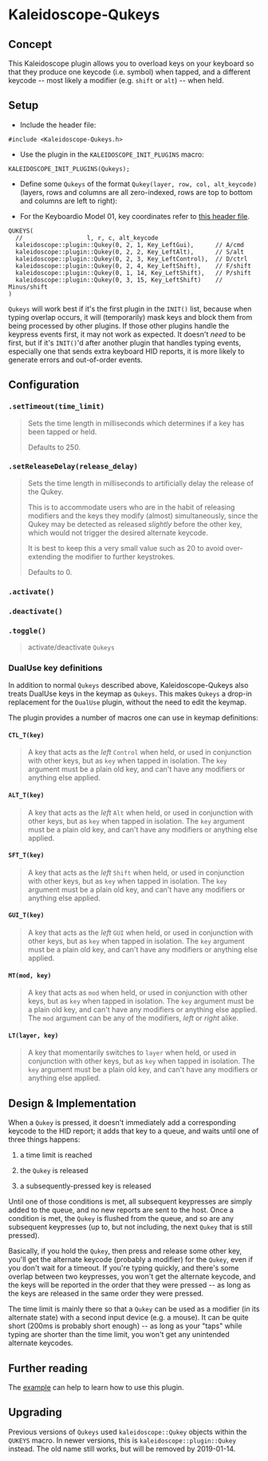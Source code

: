# Kaleidoscope-Qukeys

## Concept

This Kaleidoscope plugin allows you to overload keys on your keyboard so that they produce
one keycode (i.e. symbol) when tapped, and a different keycode -- most likely a modifier
(e.g. `shift` or `alt`) -- when held.


## Setup

- Include the header file:
```
#include <Kaleidoscope-Qukeys.h>
```
- Use the plugin in the `KALEIDOSCOPE_INIT_PLUGINS` macro:
```
KALEIDOSCOPE_INIT_PLUGINS(Qukeys);
```

- Define some `Qukeys` of the format `Qukey(layer, row, col, alt_keycode)`
  (layers, rows and columns are all zero-indexed, rows are top to bottom and
  columns are left to right):

- For the Keyboardio Model 01, key coordinates refer to [this header
  file](https://github.com/keyboardio/Kaleidoscope-Hardware-Model01/blob/f469015346535cb864a340bf8eb317d268943248/src/Kaleidoscope-Hardware-Model01.h#L267-L279).

```
QUKEYS(
  //                  l, r, c, alt_keycode
  kaleidoscope::plugin::Qukey(0, 2, 1, Key_LeftGui),      // A/cmd
  kaleidoscope::plugin::Qukey(0, 2, 2, Key_LeftAlt),      // S/alt
  kaleidoscope::plugin::Qukey(0, 2, 3, Key_LeftControl),  // D/ctrl
  kaleidoscope::plugin::Qukey(0, 2, 4, Key_LeftShift),    // F/shift
  kaleidoscope::plugin::Qukey(0, 1, 14, Key_LeftShift),   // P/shift
  kaleidoscope::plugin::Qukey(0, 3, 15, Key_LeftShift)    // Minus/shift
)
```

`Qukeys` will work best if it's the first plugin in the `INIT()` list, because when typing
overlap occurs, it will (temporarily) mask keys and block them from being processed by
other plugins. If those other plugins handle the keypress events first, it may not work as
expected. It doesn't _need_ to be first, but if it's `INIT()`'d after another plugin that
handles typing events, especially one that sends extra keyboard HID reports, it is more
likely to generate errors and out-of-order events.


## Configuration

### `.setTimeout(time_limit)`

> Sets the time length in milliseconds which determines if a key has been tapped or held.
>
> Defaults to 250.

### `.setReleaseDelay(release_delay)`

> Sets the time length in milliseconds to artificially delay the release of the Qukey.
>
> This is to accommodate users who are in the habit of releasing modifiers and the keys
> they modify (almost) simultaneously, since the Qukey may be detected as released
> *slightly* before the other key, which would not trigger the desired alternate keycode.
>
> It is best to keep this a very small value such as 20 to avoid over-extending the
> modifier to further keystrokes.
>
> Defaults to 0.

### `.activate()`
### `.deactivate()`
### `.toggle()`

> activate/deactivate `Qukeys`

### DualUse key definitions

In addition to normal `Qukeys` described above, Kaleidoscope-Qukeys also treats
DualUse keys in the keymap as `Qukeys`. This makes `Qukeys` a drop-in replacement
for the `DualUse` plugin, without the need to edit the keymap.

The plugin provides a number of macros one can use in keymap definitions:

#### `CTL_T(key)`

> A key that acts as the *left* `Control` when held, or used in conjunction with
> other keys, but as `key` when tapped in isolation. The `key` argument must be
> a plain old key, and can't have any modifiers or anything else applied.

#### `ALT_T(key)`

> A key that acts as the *left* `Alt` when held, or used in conjunction with
> other keys, but as `key` when tapped in isolation. The `key` argument must be
> a plain old key, and can't have any modifiers or anything else applied.

#### `SFT_T(key)`

> A key that acts as the *left* `Shift` when held, or used in conjunction with
> other keys, but as `key` when tapped in isolation. The `key` argument must be
> a plain old key, and can't have any modifiers or anything else applied.

#### `GUI_T(key)`

> A key that acts as the *left* `GUI` when held, or used in conjunction with
> other keys, but as `key` when tapped in isolation. The `key` argument must be
> a plain old key, and can't have any modifiers or anything else applied.

#### `MT(mod, key)`

> A key that acts as `mod` when held, or used in conjunction with other keys,
> but as `key` when tapped in isolation. The `key` argument must be a plain old
> key, and can't have any modifiers or anything else applied. The `mod` argument
> can be any of the modifiers, *left* or *right* alike.

#### `LT(layer, key)`

> A key that momentarily switches to `layer` when held, or used in conjunction
> with other keys, but as `key` when tapped in isolation. The `key` argument
> must be a plain old key, and can't have any modifiers or anything else
> applied.

## Design & Implementation

When a `Qukey` is pressed, it doesn't immediately add a corresponding keycode to the HID
report; it adds that key to a queue, and waits until one of three things happens:

1. a time limit is reached

2. the `Qukey` is released

3. a subsequently-pressed key is released

Until one of those conditions is met, all subsequent keypresses are simply added to the
queue, and no new reports are sent to the host. Once a condition is met, the `Qukey` is
flushed from the queue, and so are any subsequent keypresses (up to, but not including,
the next `Qukey` that is still pressed).

Basically, if you hold the `Qukey`, then press and release some other key, you'll get the
alternate keycode (probably a modifier) for the `Qukey`, even if you don't wait for a
timeout. If you're typing quickly, and there's some overlap between two keypresses, you
won't get the alternate keycode, and the keys will be reported in the order that they were
pressed -- as long as the keys are released in the same order they were pressed.

The time limit is mainly there so that a `Qukey` can be used as a modifier (in its
alternate state) with a second input device (e.g. a mouse). It can be quite short (200ms
is probably short enough) -- as long as your "taps" while typing are shorter than the time
limit, you won't get any unintended alternate keycodes.

## Further reading

The [example][plugin:example] can help to learn how to use this plugin.

 [plugin:example]: https://github.com/keyboardio/Kaleidoscope-Qukeys/blob/master/examples/Qukeys/Qukeys.ino

## Upgrading

Previous versions of `Qukeys` used `kaleidoscope::Qukey` objects within the
`QUKEYS` macro. In newer versions, this is `kaleidoscope::plugin::Qukey`
instead. The old name still works, but will be removed by 2019-01-14.
